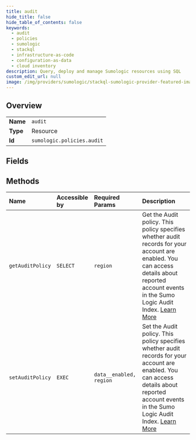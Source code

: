 ```yaml
---
title: audit
hide_title: false
hide_table_of_contents: false
keywords:
  - audit
  - policies
  - sumologic    
  - stackql
  - infrastructure-as-code
  - configuration-as-data
  - cloud inventory
description: Query, deploy and manage Sumologic resources using SQL
custom_edit_url: null
image: /img/providers/sumologic/stackql-sumologic-provider-featured-image.png
---
```

  
    

## Overview
<table><tbody>
<tr><td><b>Name</b></td><td><code>audit</code></td></tr>
<tr><td><b>Type</b></td><td>Resource</td></tr>
<tr><td><b>Id</b></td><td><code>sumologic.policies.audit</code></td></tr>
</tbody></table>

## Fields
## Methods
| Name | Accessible by | Required Params | Description |
|:-----|:--------------|:----------------|:------------|
| `getAuditPolicy` | `SELECT` | `region` | Get the Audit policy. This policy specifies whether audit records for your account are enabled. You can access details about reported account events in the Sumo Logic Audit Index. [Learn More](https://help.sumologic.com/Manage/Security/Audit-Index) |
| `setAuditPolicy` | `EXEC` | `data__enabled, region` | Set the Audit policy. This policy specifies whether audit records for your account are enabled. You can access details about reported account events in the Sumo Logic Audit Index. [Learn More](https://help.sumologic.com/Manage/Security/Audit-Index) |
